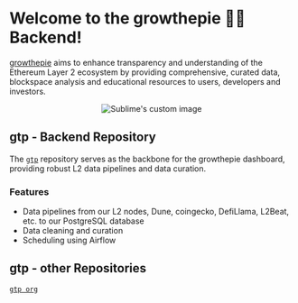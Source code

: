 # Welcome to the growthepie 📏🥧 Backend! 

[growthepie](https://growthepie.xyz/) aims to enhance transparency and understanding of the Ethereum Layer 2 ecosystem by providing comprehensive, curated data, blockspace analysis and educational resources to users, developers and investors.

<p align="center">
  <img src="https://github.com/growthepie/.github/assets/90760534/ca2ca39f-657b-4f79-8550-242b4ee9c4ec" alt="Sublime's custom image"/>
</p>

## gtp - Backend Repository

The [`gtp`](https://github.com/growthepie/gtp) repository serves as the backbone for the growthepie dashboard, providing robust L2 data pipelines and data curation.

### Features

- Data pipelines from our L2 nodes, Dune, coingecko, DefiLlama, L2Beat, etc. to our PostgreSQL database
- Data cleaning and curation
- Scheduling using Airflow

## gtp - other Repositories
[`gtp org`](https://github.com/growthepie)
